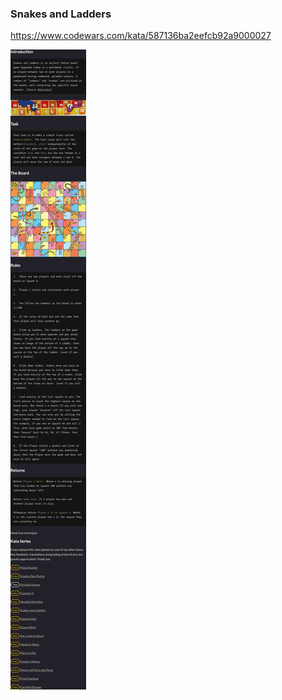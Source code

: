 ### Snakes and Ladders

https://www.codewars.com/kata/587136ba2eefcb92a9000027

![description](./description.jpg "Description")
